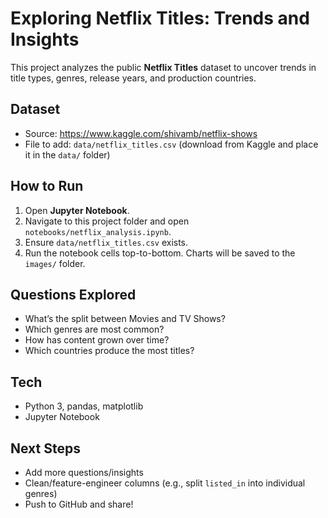 # Exploring Netflix Titles: Trends and Insights

This project analyzes the public **Netflix Titles** dataset to uncover trends in title types, genres, release years, and production countries.

## Dataset
- Source: https://www.kaggle.com/shivamb/netflix-shows
- File to add: `data/netflix_titles.csv` (download from Kaggle and place it in the `data/` folder)

## How to Run
1. Open **Jupyter Notebook**.
2. Navigate to this project folder and open `notebooks/netflix_analysis.ipynb`.
3. Ensure `data/netflix_titles.csv` exists.
4. Run the notebook cells top-to-bottom. Charts will be saved to the `images/` folder.

## Questions Explored
- What’s the split between Movies and TV Shows?
- Which genres are most common?
- How has content grown over time?
- Which countries produce the most titles?

## Tech
- Python 3, pandas, matplotlib
- Jupyter Notebook

## Next Steps
- Add more questions/insights
- Clean/feature-engineer columns (e.g., split `listed_in` into individual genres)
- Push to GitHub and share!
